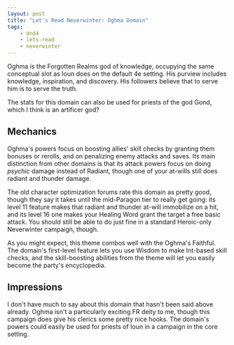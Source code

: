 ```yaml
---
layout: post
title: "Let's Read Neverwinter: Oghma Domain"
tags:
    - dnd4
    - lets-read
    - neverwinter
---
```


Oghma is the Forgotten Realms god of knowledge, occupying the same conceptual
slot as Ioun does on the default 4e setting. His purview includes knowledge,
inspiration, and discovery. His followers believe that to serve him is to serve
the truth.

The stats for this domain can also be used for priests of the god Gond, which I
think is an artificer god?

## Mechanics

Oghma's powers focus on boosting allies' skill checks by granting them bonuses
or rerolls, and on penalizing enemy attacks and saves. Its main distinction from
other domains is that its attack powers focus on doing _psychic_ damage instead
of Radiant, though one of your at-wills still does radiant and thunder damage.

The old character optimization forums rate this domain as pretty good, though
they say it takes until the mid-Paragon tier to really get going: its level 11
feature makes that radiant and thunder at-will immobilize on a hit, and its
level 16 one makes your Healing Word grant the target a free basic attack. You
should still be able to do just fine in a standard Heroic-only Neverwinter
campaign, though.

As you might expect, this theme combos well with the Oghma's Faithful. The
domain's first-level feature lets you use Wisdom to make Int-based skill checks,
and the skill-boosting abilities from the theme will let you easily become the
party's encyclopedia.

## Impressions

I don't have much to say about this domain that hasn't been said above
already. Oghma isn't a particularly exciting FR deity to me, though this
campaign does give his clerics some pretty nice hooks. The domain's powers could
easily be used for priests of Ioun in a campaign in the core setting.

